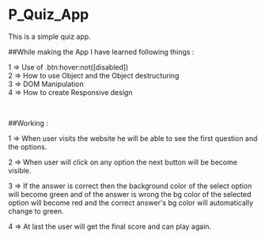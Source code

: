 # P_Quiz_App

This is a simple quiz app.
<br>

##While making the App I have learned following things : 
<br>

1 => Use of .btn:hover:not([disabled])<br>
2 => How to use Object and the Object destructuring<br>
3 => DOM Manipulation<br>
4 => How to create Responsive design<br>

<br>

##Working :
<br>

1 => When user visits the website he will be able to see the first question and the options.<br>

2 => When user will click on any option the next button will be become visible.<br>

3 => If the answer is correct then the background color of the select option will become green and of the answer is wrong the bg color of the selected option will become red and the correct answer's bg color will automatically change to green.<br>

4 => At last the user will get the final score and can play again.<br>



